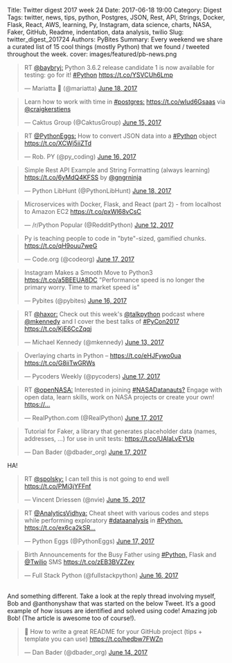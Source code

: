 Title: Twitter digest 2017 week 24
Date: 2017-06-18 19:00
Category: Digest
Tags: twitter, news, tips, python, Postgres, JSON, Rest, API, Strings, Docker, Flask, React, AWS, learning, Py, Instagram, data science, charts, NASA, Faker, GitHub, Readme, indentation, data analysis, twilio
Slug: twitter_digest_201724
Authors: PyBites
Summary: Every weekend we share a curated list of 15 cool things (mostly Python) that we found / tweeted throughout the week.
cover: images/featured/pb-news.png

<blockquote class="twitter-tweet"><p>RT <a href="https://twitter.com/@baybryj:" target="_blank">@baybryj:</a> Python 3.6.2 release candidate 1 is now available for testing: go for it! <a href="https://twitter.com/search/#Python" target="_blank">#Python</a> <a href="https://t.co/YSVCUh6Lmp" title="https://t.co/YSVCUh6Lmp" target="_blank">https://t.co/YSVCUh6Lmp</a></p>— Mariatta 🤦 (@mariatta) <a href="https://twitter.com/mariatta/status/876294713447391232" data-datetime="2017-06-18T04:25:15+00:00">June 18, 2017</a></blockquote>

<blockquote class="twitter-tweet"><p>Learn how to work with time in <a href="https://twitter.com/search/#postgres:" target="_blank">#postgres:</a> <a href="https://t.co/wIud6Gsaas" title="https://t.co/wIud6Gsaas" target="_blank">https://t.co/wIud6Gsaas</a> via <a href="https://twitter.com/@craigkerstiens" target="_blank">@craigkerstiens</a></p>— Caktus Group (@CaktusGroup) <a href="https://twitter.com/CaktusGroup/status/875370743332253696" data-datetime="2017-06-15T15:13:43+00:00">June 15, 2017</a></blockquote>

<blockquote class="twitter-tweet"><p>RT <a href="https://twitter.com/@PythonEggs:" target="_blank">@PythonEggs:</a> How to convert JSON data into a <a href="https://twitter.com/search/#Python" target="_blank">#Python</a> object <a href="https://t.co/XCWj5iiZTd" title="https://t.co/XCWj5iiZTd" target="_blank">https://t.co/XCWj5iiZTd</a></p>— Rob. PY (@py_coding) <a href="https://twitter.com/py_coding/status/875813386277322752" data-datetime="2017-06-16T20:32:37+00:00">June 16, 2017</a></blockquote>

<blockquote class="twitter-tweet"><p>Simple Rest API Example and String Formatting (always learning) <a href="https://t.co/6yMdQ4KFSS" title="https://t.co/6yMdQ4KFSS" target="_blank">https://t.co/6yMdQ4KFSS</a> by <a href="https://twitter.com/@gngrninja" target="_blank">@gngrninja</a></p>— Python LibHunt (@PythonLibHunt) <a href="https://twitter.com/PythonLibHunt/status/876320446823530496" data-datetime="2017-06-18T06:07:30+00:00">June 18, 2017</a></blockquote>

<blockquote class="twitter-tweet"><p>Microservices with Docker, Flask, and React (part 2) - from localhost to Amazon EC2 <a href="https://t.co/pxWl68vCsC" title="https://t.co/pxWl68vCsC" target="_blank">https://t.co/pxWl68vCsC</a></p>— /r/Python Popular (@RedditPython) <a href="https://twitter.com/RedditPython/status/874295229695832065" data-datetime="2017-06-12T16:00:01+00:00">June 12, 2017</a></blockquote>

<blockquote class="twitter-tweet"><p>Py is teaching people to code in "byte"-sized, gamified chunks. <a href="https://t.co/qH9ouu7weG" title="https://t.co/qH9ouu7weG" target="_blank">https://t.co/qH9ouu7weG</a></p>— Code.org (@codeorg) <a href="https://twitter.com/codeorg/status/876076982664138752" data-datetime="2017-06-17T14:00:04+00:00">June 17, 2017</a></blockquote>

<blockquote class="twitter-tweet"><p>Instagram Makes a Smooth Move to Python3 <a href="https://t.co/a5BEEUA8DC" title="https://t.co/a5BEEUA8DC" target="_blank">https://t.co/a5BEEUA8DC</a> "Performance speed is no longer the primary worry. Time to market speed is"</p>— Pybites (@pybites) <a href="https://twitter.com/pybites/status/875632151990947840" data-datetime="2017-06-16T08:32:28+00:00">June 16, 2017</a></blockquote>

<blockquote class="twitter-tweet"><p>RT <a href="https://twitter.com/@haxor:" target="_blank">@haxor:</a> Check out this week's <a href="https://twitter.com/@talkpython" target="_blank">@talkpython</a> podcast where <a href="https://twitter.com/@mkennedy" target="_blank">@mkennedy</a> and I cover the best talks of <a href="https://twitter.com/search/#PyCon2017" target="_blank">#PyCon2017</a> <a href="https://t.co/KjE6CcZqqj" title="https://t.co/KjE6CcZqqj" target="_blank">https://t.co/KjE6CcZqqj</a></p>— Michael Kennedy (@mkennedy) <a href="https://twitter.com/mkennedy/status/874662874391511040" data-datetime="2017-06-13T16:20:54+00:00">June 13, 2017</a></blockquote>

<blockquote class="twitter-tweet"><p>Overlaying charts in Python – <a href="https://t.co/eHJFywo0ua" title="https://t.co/eHJFywo0ua" target="_blank">https://t.co/eHJFywo0ua</a> <a href="https://t.co/G8iiTwGRWs" title="https://t.co/G8iiTwGRWs" target="_blank">https://t.co/G8iiTwGRWs</a></p>— Pycoders Weekly (@pycoders) <a href="https://twitter.com/pycoders/status/876145941883047936" data-datetime="2017-06-17T18:34:05+00:00">June 17, 2017</a></blockquote>

<blockquote class="twitter-tweet"><p>RT <a href="https://twitter.com/@openNASA:" target="_blank">@openNASA:</a> Interested in joining <a href="https://twitter.com/search/#NASADatanauts?" target="_blank">#NASADatanauts?</a> Engage with open data, learn skills, work on NASA projects or create your own! <a href="https://…" title="https://…" target="_blank">https://…</a></p>— RealPython.com (@RealPython) <a href="https://twitter.com/RealPython/status/876188697858789376" data-datetime="2017-06-17T21:23:59+00:00">June 17, 2017</a></blockquote>

<blockquote class="twitter-tweet"><p>Tutorial for Faker, a library that generates placeholder data (names, addresses, ...) for use in unit tests: <a href="https://t.co/UAlaLvEYUp" title="https://t.co/UAlaLvEYUp" target="_blank">https://t.co/UAlaLvEYUp</a></p>— Dan Bader (@dbader_org) <a href="https://twitter.com/dbader_org/status/875907602730942465" data-datetime="2017-06-17T02:47:00+00:00">June 17, 2017</a></blockquote>

HA!

<blockquote class="twitter-tweet"><p>RT <a href="https://twitter.com/@spolsky:" target="_blank">@spolsky:</a> I can tell this is not going to end well <a href="https://t.co/PMi3jYFFnf" title="https://t.co/PMi3jYFFnf" target="_blank">https://t.co/PMi3jYFFnf</a></p>— Vincent Driessen (@nvie) <a href="https://twitter.com/nvie/status/875394995678842882" data-datetime="2017-06-15T16:50:05+00:00">June 15, 2017</a></blockquote>

<blockquote class="twitter-tweet"><p>RT <a href="https://twitter.com/@AnalyticsVidhya:" target="_blank">@AnalyticsVidhya:</a> Cheat sheet with various codes and steps while performing exploratory <a href="https://twitter.com/search/#dataanalysis" target="_blank">#dataanalysis</a> in <a href="https://twitter.com/search/#Python." target="_blank">#Python.</a> <a href="https://t.co/ex6ca2kSR…" title="https://t.co/ex6ca2kSR…" target="_blank">https://t.co/ex6ca2kSR…</a></p>— Python Eggs (@PythonEggs) <a href="https://twitter.com/PythonEggs/status/875939073159946242" data-datetime="2017-06-17T04:52:03+00:00">June 17, 2017</a></blockquote>

<blockquote class="twitter-tweet"><p>Birth Announcements for the Busy Father using <a href="https://twitter.com/search/#Python," target="_blank">#Python,</a> Flask and <a href="https://twitter.com/@Twilio" target="_blank">@Twilio</a> SMS <a href="https://t.co/zEB3BVZZey" title="https://t.co/zEB3BVZZey" target="_blank">https://t.co/zEB3BVZZey</a></p>— Full Stack Python (@fullstackpython) <a href="https://twitter.com/fullstackpython/status/875820712694624257" data-datetime="2017-06-16T21:01:44+00:00">June 16, 2017</a></blockquote>

<br>
And something different. Take a look at the reply thread involving myself, Bob and @anthonyshaw that was started on the below Tweet. It’s a good example of how issues are identified and solved using code! Amazing job Bob! (The article is awesome too of course!).

<blockquote class="twitter-tweet"><p>📰 How to write a great README for your GitHub project (tips + template you can use) <a href="https://t.co/hedbw7FWZn" title="https://t.co/hedbw7FWZn" target="_blank">https://t.co/hedbw7FWZn</a></p>— Dan Bader (@dbader_org) <a href="https://twitter.com/dbader_org/status/875048945113845762" data-datetime="2017-06-14T17:55:00+00:00">June 14, 2017</a></blockquote>